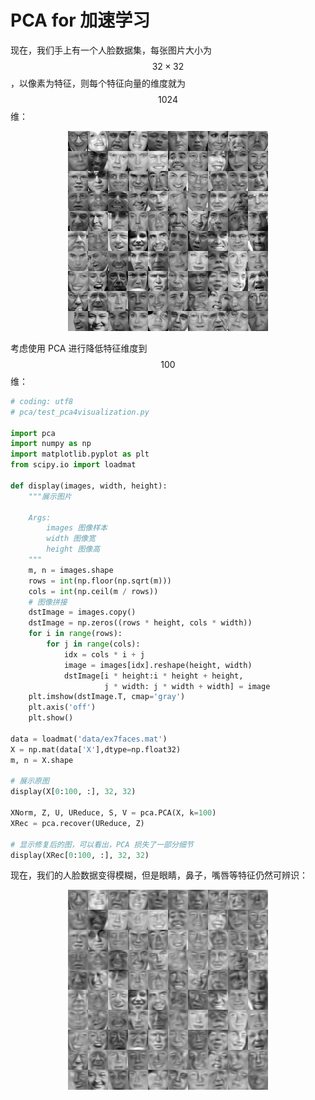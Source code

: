 PCA for 加速学习
=============

现在，我们手上有一个人脸数据集，每张图片大小为 $$32 \times 32$$，以像素为特征，则每个特征向量的维度就为 $$1024$$ 维：

<div style="text-align:center">
<img src="../attachments/face_before_pca.png" width="320"></img>
</div>

考虑使用 PCA 进行降低特征维度到 $$100$$ 维：

```python
# coding: utf8
# pca/test_pca4visualization.py

import pca
import numpy as np
import matplotlib.pyplot as plt
from scipy.io import loadmat

def display(images, width, height):
    """展示图片

    Args:
        images 图像样本
        width 图像宽
        height 图像高
    """
    m, n = images.shape
    rows = int(np.floor(np.sqrt(m)))
    cols = int(np.ceil(m / rows))
    # 图像拼接
    dstImage = images.copy()
    dstImage = np.zeros((rows * height, cols * width))
    for i in range(rows):
        for j in range(cols):
            idx = cols * i + j
            image = images[idx].reshape(height, width)
            dstImage[i * height:i * height + height,
                     j * width: j * width + width] = image
    plt.imshow(dstImage.T, cmap='gray')
    plt.axis('off')
    plt.show()

data = loadmat('data/ex7faces.mat')
X = np.mat(data['X'],dtype=np.float32)
m, n = X.shape

# 展示原图
display(X[0:100, :], 32, 32)

XNorm, Z, U, UReduce, S, V = pca.PCA(X, k=100)
XRec = pca.recover(UReduce, Z)

# 显示修复后的图，可以看出，PCA 损失了一部分细节
display(XRec[0:100, :], 32, 32)
```

现在，我们的人脸数据变得模糊，但是眼睛，鼻子，嘴唇等特征仍然可辨识：

<div style="text-align:center">
<img src="../attachments/face_after_pca.png" width="320"></img>
</div>

